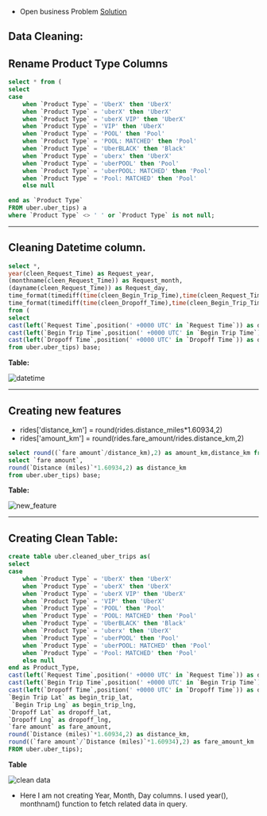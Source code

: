 - Open business Problem [Solution](Solution.md)
## Data Cleaning:

## Rename Product Type Columns 
```SQL
select * from (
select 
case
    when `Product Type` = 'UberX' then 'UberX'
    when `Product Type` = 'uberX' then 'UberX'
    when `Product Type` = 'uberX VIP' then 'UberX'
    when `Product Type` = 'VIP' then 'UberX'
    when `Product Type` = 'POOL' then 'Pool'
    when `Product Type` = 'POOL: MATCHED' then 'Pool'
    when `Product Type` = 'UberBLACK' then 'Black'
    when `Product Type` = 'uberx' then 'UberX'
    when `Product Type` = 'uberPOOL' then 'Pool'
    when `Product Type` = 'uberPOOL: MATCHED' then 'Pool'
    when `Product Type` = 'Pool: MATCHED' then 'Pool'
    else null
    
end as `Product Type`
FROM uber.uber_tips) a
where `Product Type` <> ' ' or `Product Type` is not null;
```
________________________________
## Cleaning Datetime column.
```SQL
select *,
year(cleen_Request_Time) as Request_year,
(monthname(cleen_Request_Time)) as Request_month,
(dayname(cleen_Request_Time)) as Request_day,
time_format(timediff(time(cleen_Begin_Trip_Time),time(cleen_Request_Time)),"%i") as request_lead_time,
time_format(timediff(time(cleen_Dropoff_Time),time(cleen_Begin_Trip_Time)),"%i") as trip_duration
from (
select 
cast(left(`Request Time`,position(' +0000 UTC' in `Request Time`)) as datetime) as cleen_Request_Time,
cast(left(`Begin Trip Time`,position(' +0000 UTC' in `Begin Trip Time`)) as datetime) as cleen_Begin_Trip_Time,
cast(left(`Dropoff Time`,position(' +0000 UTC' in `Dropoff Time`)) as datetime) as cleen_Dropoff_Time
from uber.uber_tips) base;
```
**Table:**

![datetime](https://user-images.githubusercontent.com/112051343/191700447-68818316-c0ad-4b0f-a944-64ccc071c3d0.JPG)
________________________________________________________________________________

## Creating new features

- rides['distance_km'] = round(rides.distance_miles*1.60934,2)
- rides['amount_km'] = round(rides.fare_amount/rides.distance_km,2)

```SQL
select round((`fare amount`/distance_km),2) as amount_km,distance_km from (
select `fare amount`,
round(`Distance (miles)`*1.60934,2) as distance_km
from uber.uber_tips) base;
```
**Table:**

![new_feature](https://user-images.githubusercontent.com/112051343/191700887-d922f9d6-7eb3-4200-937e-b89a25e258bc.JPG)

____________________________

## Creating Clean Table:

```SQL
create table uber.cleaned_uber_trips as(
select 
case 
    when `Product Type` = 'UberX' then 'UberX'
    when `Product Type` = 'uberX' then 'UberX'
    when `Product Type` = 'uberX VIP' then 'UberX'
    when `Product Type` = 'VIP' then 'UberX'
    when `Product Type` = 'POOL' then 'Pool'
    when `Product Type` = 'POOL: MATCHED' then 'Pool'
    when `Product Type` = 'UberBLACK' then 'Black'
    when `Product Type` = 'uberx' then 'UberX'
    when `Product Type` = 'uberPOOL' then 'Pool'
    when `Product Type` = 'uberPOOL: MATCHED' then 'Pool'
    when `Product Type` = 'Pool: MATCHED' then 'Pool'
    else null
end as Product_Type,
cast(left(`Request Time`,position(' +0000 UTC' in `Request Time`)) as datetime) as cleen_Request_Time,
cast(left(`Begin Trip Time`,position(' +0000 UTC' in `Begin Trip Time`)) as datetime) as cleen_Begin_Trip_Time,
cast(left(`Dropoff Time`,position(' +0000 UTC' in `Dropoff Time`)) as datetime) as cleen_Dropoff_Time,
`Begin Trip Lat` as begin_trip_lat,
 `Begin Trip Lng` as begin_trip_lng,
`Dropoff Lat` as dropoff_lat,
`Dropoff Lng` as dropoff_lng,
`fare amount` as fare_amount,
round(`Distance (miles)`*1.60934,2) as distance_km,
round((`fare amount`/`Distance (miles)`*1.60934),2) as fare_amount_km 
FROM uber.uber_tips);
```
**Table**

![clean data](https://user-images.githubusercontent.com/112051343/191701174-73e62326-1083-4896-848c-a796d59f8419.JPG)


- Here I am not creating Year, Month, Day columns. I used year(), monthnam() function to fetch related data in query.
